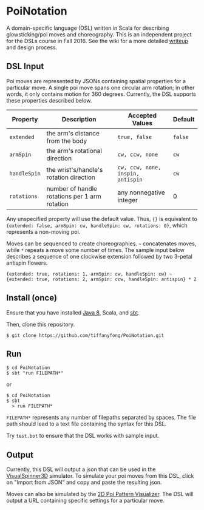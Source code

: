 # PoiNotation

A domain-specific language (DSL) written in Scala for describing glowsticking/poi moves and choreography. This is an independent project for the DSLs course in Fall 2016. See the wiki for a more detailed [writeup](https://github.com/tiffanyfong/PoiNotation/wiki/Final-writeup) and design process.

## DSL Input

Poi moves are represented by JSONs containing spatial properties for a particular move. A single poi move spans one circular arm rotation; in other words, it only contains motion for 360 degrees. Currently, the DSL supports these properties described below.

| Property     | Description                                   | Accepted Values                   | Default |
|--------------|-----------------------------------------------|-----------------------------------|---------|
| `extended`   | the arm's distance from the body              | `true, false`                     | `false` |
| `armSpin`    | the arm's rotational direction                | `cw, ccw, none`                   | `cw`    |
| `handleSpin` | the wrist's/handle's rotation direction       | `cw, ccw, none, inspin, antispin` | `cw`    |
| `rotations`  | number of handle rotations per 1 arm rotation | any nonnegative integer           | 0       |

Any unspecified property will use the default value. Thus, `{}` is equivalent to `{extended: false, armSpin: cw, handleSpin: cw, rotations: 0}`, which represents a non-moving poi.

Moves can be sequenced to create choreographies. `~` concatenates moves, while `*` repeats a move some number of times. The sample input below describes a sequence of one clockwise extension followed by two 3-petal antispin flowers.

```
{extended: true, rotations: 1, armSpin: cw, handleSpin: cw} ~
{extended: true, rotations: 2, armSpin: ccw, handleSpin: antispin} * 2
```

## Install (once)

Ensure that you have installed [Java 8](http://www.oracle.com/technetwork/java/javase/downloads/jdk8-downloads-2133151.html), Scala, and [sbt](http://www.scala-sbt.org/download.html).

Then, clone this repository.

```
$ git clone https://github.com/tiffanyfong/PoiNotation.git
```

## Run

```
$ cd PoiNotation
$ sbt "run FILEPATH*"
```

or

```
$ cd PoiNotation
$ sbt
  > run FILEPATH*
```

`FILEPATH*` represents any number of filepaths separated by spaces. The file path should lead to a text file containing the syntax for this DSL.

Try `test.bot` to ensure that the DSL works with sample input.

## Output

Currently, this DSL will output a json that can be used in the [VisualSpinner3D](https://infiniteperplexity.github.io/visual-spinner-3d/composer.html) simulator. To simulate your poi moves from this DSL, click on "Import from JSON" and copy and paste the resulting json.

Moves can also be simulated by the [2D Poi Pattern Visualizer](https://rfong.github.io/poi/). The DSL will output a URL containing specific settings for a particular move.
